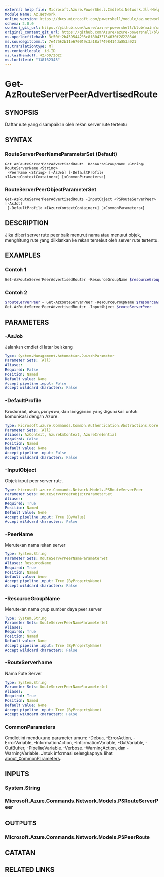 ```yaml
---
external help file: Microsoft.Azure.PowerShell.Cmdlets.Network.dll-Help.xml
Module Name: Az.Network
online version: https://docs.microsoft.com/powershell/module/az.network/get-azrouteserverpeeradvertisedroute
schema: 2.0.0
content_git_url: https://github.com/Azure/azure-powershell/blob/main/src/Network/Network/help/Get-AzRouteServerPeerAdvertisedRoute.md
original_content_git_url: https://github.com/Azure/azure-powershell/blob/main/src/Network/Network/help/Get-AzRouteServerPeerAdvertisedRoute.md
ms.openlocfilehash: 3c50ff2b459544203c8f80437134630f2822864d
ms.sourcegitcommit: 7e47562b11e670049c3a18af7498414da853a921
ms.translationtype: MT
ms.contentlocale: id-ID
ms.lasthandoff: 02/09/2022
ms.locfileid: "138162345"
---
```

# Get-AzRouteServerPeerAdvertisedRoute

## SYNOPSIS
Daftar rute yang disampaikan oleh rekan server rute tertentu

## SYNTAX

### RouteServerPeerNameParameterSet (Default)
```
Get-AzRouteServerPeerAdvertisedRoute -ResourceGroupName <String> -RouteServerName <String>
 -PeerName <String> [-AsJob] [-DefaultProfile <IAzureContextContainer>] [<CommonParameters>]
```

### RouteServerPeerObjectParameterSet
```
Get-AzRouteServerPeerAdvertisedRoute -InputObject <PSRouteServerPeer> [-AsJob]
 [-DefaultProfile <IAzureContextContainer>] [<CommonParameters>]
```

## DESCRIPTION
Jika diberi server rute peer baik menurut nama atau menurut objek, menghitung rute yang diiklankan ke rekan tersebut oleh server rute tertentu.

## EXAMPLES

### Contoh 1
```powershell
Get-AzRouteServerPeerAdvertisedRouter -ResourceGroupName $resourceGroupName -RouteServerName $routeServerName -PeerName $peerName
```

### Contoh 2
```powershell
$routeServerPeer = Get-AzRouteServerPeer -ResourceGroupName $resourceGroupName -RouteServerName $routeServerName -PeerName $peerName
Get-AzRouteServerPeerAdvertisedRouter -InputObject $routeServerPeer
```

## PARAMETERS

### -AsJob
Jalankan cmdlet di latar belakang

```yaml
Type: System.Management.Automation.SwitchParameter
Parameter Sets: (All)
Aliases:
Required: False
Position: Named
Default value: None
Accept pipeline input: False
Accept wildcard characters: False
```

### -DefaultProfile
Kredensial, akun, penyewa, dan langganan yang digunakan untuk komunikasi dengan Azure.

```yaml
Type: Microsoft.Azure.Commands.Common.Authentication.Abstractions.Core.IAzureContextContainer
Parameter Sets: (All)
Aliases: AzContext, AzureRmContext, AzureCredential
Required: False
Position: Named
Default value: None
Accept pipeline input: False
Accept wildcard characters: False
```

### -InputObject
Objek input peer server rute.

```yaml
Type: Microsoft.Azure.Commands.Network.Models.PSRouteServerPeer
Parameter Sets: RouteServerPeerObjectParameterSet
Aliases:
Required: True
Position: Named
Default value: None
Accept pipeline input: True (ByValue)
Accept wildcard characters: False
```

### -PeerName
Merutekan nama rekan server

```yaml
Type: System.String
Parameter Sets: RouteServerPeerNameParameterSet
Aliases: ResourceName
Required: True
Position: Named
Default value: None
Accept pipeline input: True (ByPropertyName)
Accept wildcard characters: False
```

### -ResourceGroupName
Merutekan nama grup sumber daya peer server

```yaml
Type: System.String
Parameter Sets: RouteServerPeerNameParameterSet
Aliases:
Required: True
Position: Named
Default value: None
Accept pipeline input: True (ByPropertyName)
Accept wildcard characters: False
```

### -RouteServerName
Nama Rute Server

```yaml
Type: System.String
Parameter Sets: RouteServerPeerNameParameterSet
Aliases:
Required: True
Position: Named
Default value: None
Accept pipeline input: True (ByPropertyName)
Accept wildcard characters: False
```

### CommonParameters
Cmdlet ini mendukung parameter umum: -Debug, -ErrorAction, -ErrorVariable, -InformationAction, -InformationVariable, -OutVariable, -OutBuffer, -PipelineVariable, -Verbose, -WarningAction, dan -WarningVariable. Untuk informasi selengkapnya, lihat [about_CommonParameters](http://go.microsoft.com/fwlink/?LinkID=113216).

## INPUTS

### System.String

### Microsoft.Azure.Commands.Network.Models.PSRouteServerPeer

## OUTPUTS

### Microsoft.Azure.Commands.Network.Models.PSPeerRoute

## CATATAN

## RELATED LINKS
